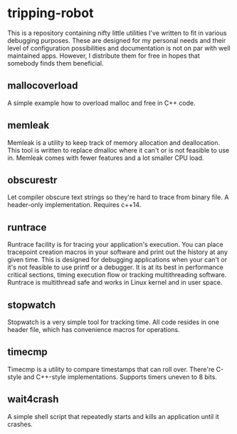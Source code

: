 tripping-robot
==============

This is a repository containing nifty little utilities I've written to fit in
various debugging purposes. These are designed for my personal needs and their
level of configuration possibilities and documentation is not on par with well
maintained apps. However, I distribute them for free in hopes that somebody 
finds them beneficial.

mallocoverload
--------------
A simple example how to overload malloc and free in C++ code.

memleak
-------
Memleak is a utility to keep track of memory allocation and deallocation. This
tool is written to replace dmalloc where it can't or is not feasible to use in.
Memleak comes with fewer features and a lot smaller CPU load.

obscurestr
----------
Let compiler obscure text strings so they're hard to trace from binary file.
A header-only implementation. Requires c++14.

runtrace
--------
Runtrace facility is for tracing your application's execution. You can place 
tracepoint creation macros in your software and print out the history at any
given time. 
This is designed for debugging applications when your can't or it's not 
feasible to use printf or a debugger. It is at its best in performance critical
sections, timing execution flow or tracking multithreading software. 
Runtrace is multithread safe and works in Linux kernel and in user space.

stopwatch
---------
Stopwatch is a very simple tool for tracking time.
All code resides in one header file, which has convenience macros for 
operations.

timecmp
-------
Timecmp is a utility to compare timestamps that can roll over.
There're C-style and C++-style implementations. Supports timers uneven to 8 bits.

wait4crash
----------
A simple shell script that repeatedly starts and kills an application until it crashes.
